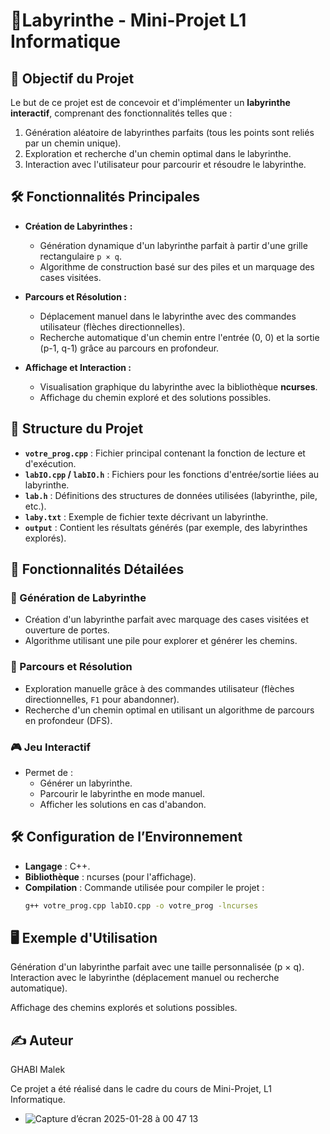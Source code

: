 # 🧩Labyrinthe - Mini-Projet L1 Informatique

## 📌 Objectif du Projet

Le but de ce projet est de concevoir et d'implémenter un **labyrinthe interactif**, comprenant des fonctionnalités telles que :
1. Génération aléatoire de labyrinthes parfaits (tous les points sont reliés par un chemin unique).
2. Exploration et recherche d'un chemin optimal dans le labyrinthe.
3. Interaction avec l'utilisateur pour parcourir et résoudre le labyrinthe.

## 🛠️ Fonctionnalités Principales

- **Création de Labyrinthes :**
  - Génération dynamique d'un labyrinthe parfait à partir d'une grille rectangulaire `p × q`.
  - Algorithme de construction basé sur des piles et un marquage des cases visitées.

- **Parcours et Résolution :**
  - Déplacement manuel dans le labyrinthe avec des commandes utilisateur (flèches directionnelles).
  - Recherche automatique d'un chemin entre l'entrée (0, 0) et la sortie (p-1, q-1) grâce au parcours en profondeur.

- **Affichage et Interaction :**
  - Visualisation graphique du labyrinthe avec la bibliothèque **ncurses**.
  - Affichage du chemin exploré et des solutions possibles.

## 📁 Structure du Projet

- **`votre_prog.cpp`** : Fichier principal contenant la fonction de lecture et d'exécution.
- **`labIO.cpp` / `labIO.h`** : Fichiers pour les fonctions d'entrée/sortie liées au labyrinthe.
- **`lab.h`** : Définitions des structures de données utilisées (labyrinthe, pile, etc.).
- **`laby.txt`** : Exemple de fichier texte décrivant un labyrinthe.
- **`output`** : Contient les résultats générés (par exemple, des labyrinthes explorés).

## 📜 Fonctionnalités Détailées

### 🔨 Génération de Labyrinthe
- Création d'un labyrinthe parfait avec marquage des cases visitées et ouverture de portes.
- Algorithme utilisant une pile pour explorer et générer les chemins.

### 🔎 Parcours et Résolution
- Exploration manuelle grâce à des commandes utilisateur (flèches directionnelles, `F1` pour abandonner).
- Recherche d'un chemin optimal en utilisant un algorithme de parcours en profondeur (DFS).

### 🎮 Jeu Interactif
- Permet de :
  - Générer un labyrinthe.
  - Parcourir le labyrinthe en mode manuel.
  - Afficher les solutions en cas d'abandon.

## 🛠️ Configuration de l’Environnement

- **Langage** : C++.
- **Bibliothèque** : ncurses (pour l'affichage).
- **Compilation** : Commande utilisée pour compiler le projet :
  ```bash
  g++ votre_prog.cpp labIO.cpp -o votre_prog -lncurses

## 🖥️ Exemple d'Utilisation

Génération d'un labyrinthe parfait avec une taille personnalisée (p × q).
Interaction avec le labyrinthe (déplacement manuel ou recherche automatique).

Affichage des chemins explorés et solutions possibles.


## ✍️ Auteur
GHABI Malek

Ce projet a été réalisé dans le cadre du cours de Mini-Projet, L1 Informatique.

- ![Capture d’écran 2025-01-28 à 00 47 13](https://github.com/user-attachments/assets/009328a6-606a-417c-94cc-b961b12c19ad)
